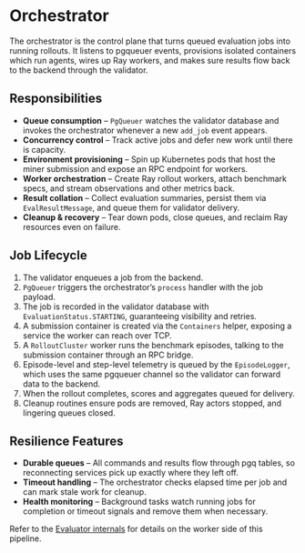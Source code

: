 # Orchestrator

The orchestrator is the control plane that turns queued evaluation jobs into running rollouts. It listens to pgqueuer events, provisions isolated containers which run agents, wires up Ray workers, and makes sure results flow back to the backend through the validator.

## Responsibilities

- **Queue consumption** – `PgQueuer` watches the validator database and invokes the orchestrator whenever a new `add_job` event appears.
- **Concurrency control** – Track active jobs and defer new work until there is capacity.
- **Environment provisioning** – Spin up Kubernetes pods that host the miner submission and expose an RPC endpoint for workers.
- **Worker orchestration** – Create Ray rollout workers, attach benchmark specs, and stream observations and other metrics back.
- **Result collation** – Collect evaluation summaries, persist them via `EvalResultMessage`, and queue them for validator delivery.
- **Cleanup & recovery** – Tear down pods, close queues, and reclaim Ray resources even on failure.

## Job Lifecycle

1. The validator enqueues a job from the backend.
2. `PgQueuer` triggers the orchestrator’s `process` handler with the job payload.
3. The job is recorded in the validator database with `EvaluationStatus.STARTING`, guaranteeing visibility and retries.
4. A submission container is created via the `Containers` helper, exposing a service the worker can reach over TCP.
5. A `RolloutCluster` worker runs the benchmark episodes, talking to the submission container through an RPC bridge.
6. Episode-level and step-level telemetry is queued by the `EpisodeLogger`, which uses the same pgqueuer channel so the validator can forward data to the backend.
7. When the rollout completes, scores and aggregates queued for delivery.
8. Cleanup routines ensure pods are removed, Ray actors stopped, and lingering queues closed.

## Resilience Features

- **Durable queues** – All commands and results flow through pgq tables, so reconnecting services pick up exactly where they left off.
- **Timeout handling** – The orchestrator checks elapsed time per job and can mark stale work for cleanup.
- **Health monitoring** – Background tasks watch running jobs for completion or timeout signals and remove them when necessary.

Refer to the [Evaluator internals](evaluator.md) for details on the worker side of this pipeline.
